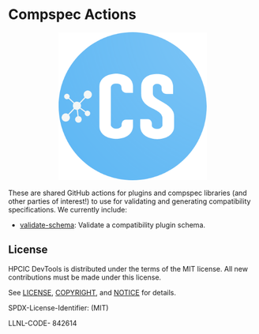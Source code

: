 # Compspec Actions

<p align="center">
  <img height="300" src="https://raw.githubusercontent.com/compspec/spec/main/img/compspec-circle.png">
</p>

These are shared GitHub actions for plugins and compspec libraries (and other parties of interest!) to use for validating and generating compatibility specifications. We currently include:

 - [validate-schema](validate-schema): Validate a compatibility plugin schema.

## License

HPCIC DevTools is distributed under the terms of the MIT license.
All new contributions must be made under this license.

See [LICENSE](https://github.com/converged-computing/cloud-select/blob/main/LICENSE),
[COPYRIGHT](https://github.com/converged-computing/cloud-select/blob/main/COPYRIGHT), and
[NOTICE](https://github.com/converged-computing/cloud-select/blob/main/NOTICE) for details.

SPDX-License-Identifier: (MIT)

LLNL-CODE- 842614
